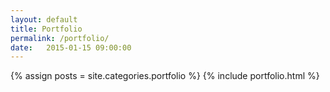 ```yaml
---
layout: default
title: Portfolio
permalink: /portfolio/
date:   2015-01-15 09:00:00
---
```



{% assign posts = site.categories.portfolio %}
{% include portfolio.html %}
